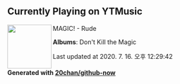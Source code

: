 ## Currently Playing on YTMusic

[<img align="left" width="100" src="https://lh3.googleusercontent.com/DVkZxZMH3ByBHnoMISDTVLD_wYx7GfBXeznsfHhkfew8EzAj-LKGa2yFn7vBW_5rMo33zVpKAEeK5LQE0g">](https://music.youtube.com/channel/UCi7x9i4t7_KUX2-gWLnMNkQ)

MAGIC! - Rude

**Albums**: Don't Kill the Magic

Last updated at 2020. 7. 16. 오후 12:29:42

#### Generated with [20chan/github-now](https://github.com/20chan/github-now)


<!--
**20chan/20chan** is a ✨ _special_ ✨ repository because its `README.md` (this file) appears on your GitHub profile.

Here are some ideas to get you started:

- 🔭 I’m currently working on ...
- 🌱 I’m currently learning ...
- 👯 I’m looking to collaborate on ...
- 🤔 I’m looking for help with ...
- 💬 Ask me about ...
- 📫 How to reach me: ...
- 😄 Pronouns: ...
- ⚡ Fun fact: ...
-->
